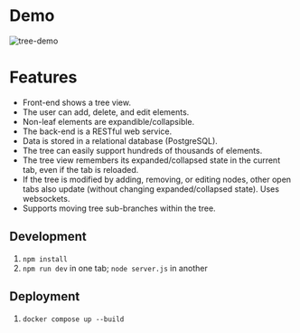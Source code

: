 # Demo

![tree-demo](https://github.com/user-attachments/assets/b968ca79-aad9-4072-b8c6-3d3afb83a3a4)


# Features

* Front-end shows a tree view.
* The user can add, delete, and edit elements.
* Non-leaf elements are expandible/collapsible.
* The back-end is a RESTful web service.
* Data is stored in a relational database (PostgreSQL).
* The tree can easily support hundreds of thousands of elements.
* The tree view remembers its expanded/collapsed state in the current tab, even if the tab is reloaded.
* If the tree is modified by adding, removing, or editing nodes, other open tabs also update (without changing expanded/collapsed state). Uses websockets.
* Supports moving tree sub-branches within the tree.

## Development

1. `npm install`
2. `npm run dev` in one tab; `node server.js` in another

## Deployment

1. `docker compose up --build`
